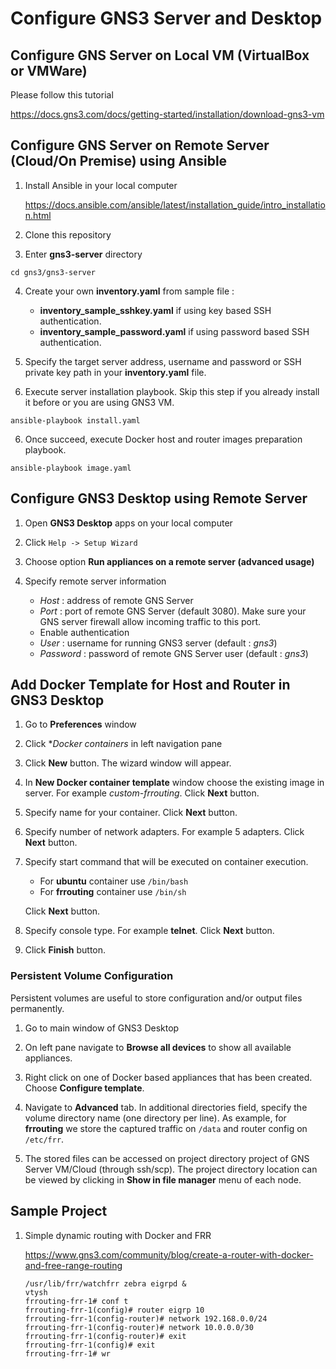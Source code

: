 # Configure GNS3 Server and Desktop

## Configure GNS Server on Local VM (VirtualBox or VMWare)

Please follow this tutorial

https://docs.gns3.com/docs/getting-started/installation/download-gns3-vm

## Configure GNS Server on Remote Server (Cloud/On Premise) using Ansible

1. Install Ansible in your local computer

    https://docs.ansible.com/ansible/latest/installation_guide/intro_installation.html

2. Clone this repository

3. Enter **gns3-server** directory
```
cd gns3/gns3-server
```

4. Create your own **inventory.yaml** from sample file :
    - **inventory_sample_sshkey.yaml** if using key based SSH authentication.
    - **inventory_sample_password.yaml** if using password based SSH authentication. 

4. Specify the target server address, username and password or SSH private key path in your **inventory.yaml** file.

5. Execute server installation playbook. Skip this step if you already install it before or you are using GNS3 VM.
```
ansible-playbook install.yaml
```

6. Once succeed, execute Docker host and router images preparation playbook.
```
ansible-playbook image.yaml
```

## Configure GNS3 Desktop using Remote Server

1. Open **GNS3 Desktop** apps on your local computer

2. Click ``Help -> Setup Wizard``

3. Choose option **Run appliances on a remote server (advanced usage)**

4. Specify remote server information
    - *Host* : address of remote GNS Server
    - *Port* : port of remote GNS Server (default 3080). Make sure your GNS server firewall allow incoming traffic to this port.
    -  Enable authentication
    - *User* : username for running GNS3 server (default : *gns3*)
    - *Password* : password of remote GNS Server user (default : *gns3*)

## Add Docker Template for Host and Router in GNS3 Desktop

1. Go to **Preferences** window

2. Click **Docker containers* in left navigation pane

3. Click **New** button. The wizard window will appear.

4. In **New Docker container template** window choose the existing image in server. For example *custom-frrouting*. Click **Next** button.

5. Specify name for your container. Click **Next** button.

6. Specify number of network adapters. For example 5 adapters. Click **Next** button.

7. Specify start command that will be executed on container execution. 
   - For **ubuntu** container use ``/bin/bash``
   - For **frrouting** container use ``/bin/sh``
   
   Click **Next** button.

8. Specify console type. For example **telnet**. Click **Next** button.

9. Click **Finish** button.

### Persistent Volume Configuration
Persistent volumes are useful to store configuration and/or output files permanently. 

1. Go to main window of GNS3 Desktop

2. On left pane navigate to **Browse all devices** to show all available appliances.

3. Right click on one of Docker based appliances that has been created. Choose **Configure template**.

4. Navigate to **Advanced** tab. In additional directories field, specify the volume directory name (one directory per line). As example, for **frrouting** we store the captured traffic on ``/data`` and router config on ``/etc/frr``.

5. The stored files can be accessed on project directory project of GNS Server VM/Cloud (through ssh/scp). The project directory location can be viewed by clicking in **Show in file manager** menu of each node.

## Sample Project

1. Simple dynamic routing with Docker and FRR

    https://www.gns3.com/community/blog/create-a-router-with-docker-and-free-range-routing

    ```
    /usr/lib/frr/watchfrr zebra eigrpd &
    vtysh
    frrouting-frr-1# conf t
    frrouting-frr-1(config)# router eigrp 10
    frrouting-frr-1(config-router)# network 192.168.0.0/24
    frrouting-frr-1(config-router)# network 10.0.0.0/30
    frrouting-frr-1(config-router)# exit
    frrouting-frr-1(config)# exit
    frrouting-frr-1# wr
    ```